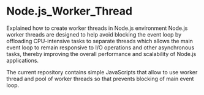# Node.js_Worker_Thread
Explained how to create worker threads in Node.js environment
Node.js worker threads are designed to help avoid blocking the event loop
by offloading CPU-intensive tasks to separate threads which allows 
the main event loop to remain responsive to I/O operations and other asynchronous tasks, 
thereby improving the overall performance and scalability of Node.js applications.

The current repository contains simple JavaScripts that allow to use worker thread and 
pool of worker threads so that prevents blocking of main event loop.

